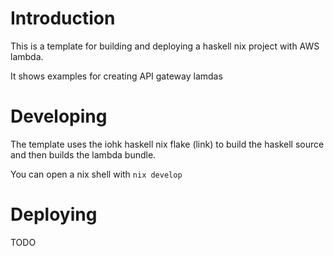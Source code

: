 # Introduction

This is a template for building and deploying a haskell nix project with AWS lambda.

It shows examples for creating API gateway lamdas

# Developing

The template uses the iohk haskell nix flake (link) to build the haskell source and then builds the  lambda bundle.

You can open a nix shell with `nix develop`

# Deploying

TODO